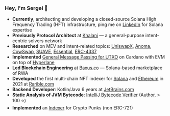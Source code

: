 ### Hey, I'm Sergei 👋

- **Currently**, architecting and developing a closed-source Solana High Frequency Trading (HFT) infrastructure, ping me on [LinkedIn](https://www.linkedin.com/in/sergey-patrikeev/) for Solana expertise
- **Previously Protocol Architect** at [Khalani](https://twitter.com/khalani_network) — a general-purpose intent-centric solvers network
- **Researched** on MEV and intent-related topics: [UniswapX](https://blog.uniswap.org/uniswapx-protocol), [Anoma](https://anoma.net/), [CowSwap](https://swap.cow.fi/#/1/swap/WETH), [SUAVE](https://writings.flashbots.net/the-future-of-mev-is-suave/), [Essential](https://essential.builders/), [ERC-4337](https://www.erc4337.io/)
- **Implemented** [General Message Passing for UTXO](https://gist.github.com/serejke/20b8a3494301577f87840f42c67dac2c) on Cardano with EVM on top of [Hyperlane](https://hyperlane.xyz/)
- **Led Blockchain Engineering** at [Baxus.co](https://baxus.co/) — Solana-based marketplace of RWA
- **Developed** the first multi-chain NFT indexer for [Solana](https://github.com/rarible/solana-indexer-public) and [Ethereum](https://github.com/rarible/ethereum-indexer-public) in 2021 at [Rarible.com](https://rarible.com/)
- **Backend Developer**: Kotlin/Java 6 years at [JetBrains.com](https://jetbrains.com)
- **Static Analysis of JVM Bytecode**: [IntelliJ Bytecode Verifier](https://github.com/JetBrains/intellij-plugin-verifier) (Author, > 100 ⭐)
- **Implemented** an [Indexer](https://github.com/rarible/ethereum-indexer-public/tree/971584178b8ddf1cf8cebd69e8714f3cfaa5af39/nft/listener/src/main/kotlin/com/rarible/protocol/nft/listener/service/descriptors/crypto/punks) for Crypto Punks (non ERC-721)

